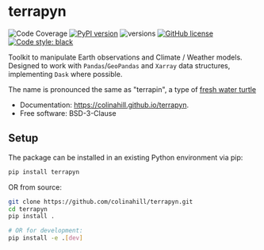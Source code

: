 # terrapyn

![Code Coverage](https://img.shields.io/badge/Coverage-83%25-yellowgreen.svg)
[![PyPI version](https://badge.fury.io/py/terrapyn.svg)](https://badge.fury.io/py/terrapyn)
![versions](https://img.shields.io/pypi/pyversions/terrapyn.svg)
[![GitHub license](https://img.shields.io/pypi/l/terrapyn)](https://github.com/colinahill/terrapyn/blob/main/LICENSE.md)
[![Code style: black](https://img.shields.io/badge/code%20style-black-000000.svg)](https://github.com/psf/black)

Toolkit to manipulate Earth observations and Climate / Weather models. Designed to work with `Pandas`/`GeoPandas` and `Xarray` data structures, implementing `Dask` where possible.

The name is pronounced the same as "terrapin", a type of [fresh water turtle](https://en.wikipedia.org/wiki/Terrapin)

- Documentation: https://colinahill.github.io/terrapyn.
- Free software: BSD-3-Clause

## Setup

The package can be installed in an existing Python environment via pip:

```bash
pip install terrapyn
```

OR from source:

```bash
git clone https://github.com/colinahill/terrapyn.git
cd terrapyn
pip install .

# OR for development:
pip install -e .[dev]
```
